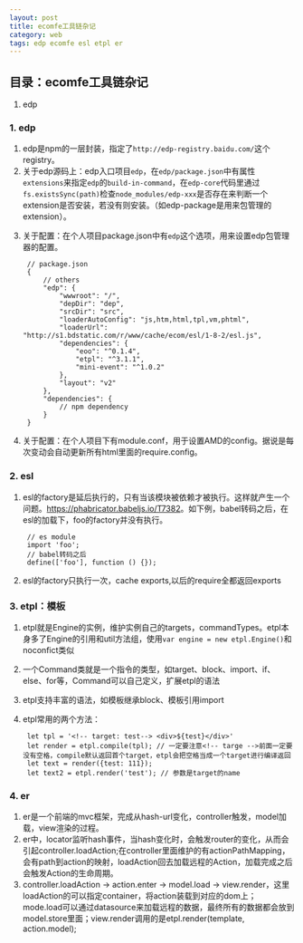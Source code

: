 ```yaml
---
layout: post
title: ecomfe工具链杂记
category: web
tags: edp ecomfe esl etpl er
---
```


## 目录：ecomfe工具链杂记
1. edp


### 1. edp
1. edp是npm的一层封装，指定了`http://edp-registry.baidu.com/`这个registry。
2. 关于edp源码上：edp入口项目`edp`，在`edp/package.json`中有属性`extensions`来指定`edp`的`build-in-command`，在`edp-core`代码里通过`fs.existsSync(path)`检查`node_modules/edp-xxx`是否存在来判断一个extension是否安装，若没有则安装。（如edp-package是用来包管理的extension）。
<!-- more -->
3. 关于配置：在个人项目package.json中有`edp`这个选项，用来设置edp包管理器的配置。

		// package.json
		{
		    // others
		    "edp": {
		        "wwwroot": "/",
		        "depDir": "dep",
		        "srcDir": "src",
		        "loaderAutoConfig": "js,htm,html,tpl,vm,phtml",
		        "loaderUrl": "http://s1.bdstatic.com/r/www/cache/ecom/esl/1-8-2/esl.js",
		        "dependencies": {
		            "eoo": "^0.1.4",
		            "etpl": "^3.1.1",
		            "mini-event": "^1.0.2"
		        },
		        "layout": "v2"
		    },
		    "dependencies": {
		    	// npm dependency
		    }
		}


4. 关于配置：在个人项目下有module.conf，用于设置AMD的config。据说是每次变动会自动更新所有html里面的require.config。


### 2. esl
1. esl的factory是延后执行的，只有当该模块被依赖才被执行。这样就产生一个问题。<https://phabricator.babeljs.io/T7382>。如下例，babel转码之后，在esl的加载下，foo的factory并没有执行。

		// es module
		import 'foo';
		// babel转码之后
		define(['foo'], function () {});

2. esl的factory只执行一次，cache exports,以后的require全都返回exports

### 3. etpl：模板
1. etpl就是Engine的实例，维护实例自己的targets，commandTypes。etpl本身多了Engine的引用和util方法组，使用`var engine = new etpl.Engine()`和noconfict类似
2. 一个Command类就是一个指令的类型，如target、block、import、if、else、for等，Command可以自己定义，扩展etpl的语法
3. etpl支持丰富的语法，如模板继承block、模板引用import
4. etpl常用的两个方法：

		let tpl = '<!-- target: test--> <div>${test}</div>'
		let render = etpl.compile(tpl); // 一定要注意<!-- targe -->前面一定要没有空格，compile默认返回首个target，etpl会把空格当成一个target进行编译返回
		let text = render({test: 111});
		let text2 = etpl.render('test'); // 参数是target的name

### 4. er
1. er是一个前端的mvc框架，完成从hash-url变化，controller触发，model加载，view渲染的过程。
2. er中，locator监听hash事件，当hash变化时，会触发router的变化，从而会引起controller.loadAction;在controller里面维护的有actionPathMapping，会有path到action的映射，loadAction回去加载远程的Action，加载完成之后会触发Action的生命周期。
3. controller.loadAction -> action.enter -> model.load -> view.render，这里loadAction的可以指定container，将action装载到对应的dom上；mode.load可以通过datasource来加载远程的数据，最终所有的数据都会放到model.store里面；view.render调用的是etpl.render(template, action.model);
